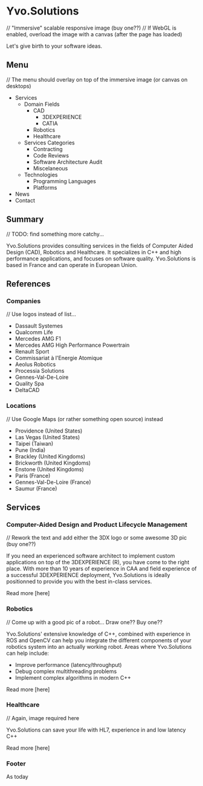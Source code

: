 # Yvo.Solutions

// "Immersive" scalable responsive image (buy one??)
// If WebGL is enabled, overload the image with a canvas (after the page has loaded)

Let's give birth to your software ideas.

## Menu

// The menu should overlay on top of the immersive image (or canvas on desktops)
* Services
    * Domain Fields
        * CAD
            * 3DEXPERIENCE
            * CATIA
        * Robotics
        * Healthcare
    * Services Categories
        * Contracting
        * Code Reviews
        * Software Architecture Audit
        * Miscelaneous
    * Technologies
        * Programming Languages
        * Platforms
* News
* Contact

## Summary

// TODO: find something more catchy...

Yvo.Solutions provides consulting services in the fields of Computer Aided Design (CAD), Robotics and Healthcare. It specializes in C++ and high performance applications, and focuses on software quality.
Yvo.Solutions is based in France and can operate in European Union.

## References

### Companies

// Use logos instead of list...

* Dassault Systemes
* Qualcomm Life
* Mercedes AMG F1
* Mercedes AMG High Performance Powertrain
* Renault Sport
* Commissariat à l'Energie Atomique
* Aeolus Robotics
* Processia Solutions
* Gennes-Val-De-Loire
* Quality Spa
* DeltaCAD

### Locations

// Use Google Maps (or rather something open source) instead

* Providence (United States)
* Las Vegas (United States)
* Taipei (Taiwan)
* Pune (India)
* Brackley (United Kingdoms)
* Brickworth (United Kingdoms)
* Enstone (United Kingdoms)
* Paris (France)
* Gennes-Val-De-Loire (France)
* Saumur (France)

## Services

### Computer-Aided Design and Product Lifecycle Management

// Rework the text and add either the 3DX logo or some awesome 3D pic (buy one??)

If you need an experienced software architect to implement custom applications on top of the 3DEXPERIENCE (R), you have come to the right place. With more than 10 years of experience in CAA and field experience of a successful 3DEXPERIENCE deployment, Yvo.Solutions is ideally positionned to provide you with the best in-class services.

Read more [here]

### Robotics

// Come up with a good pic of a robot... Draw one?? Buy one??

Yvo.Solutions' extensive knowledge of C++, combined with experience in ROS and OpenCV can help you integrate the different components of your robotics system into an actually working robot. Areas where Yvo.Solutions can help include:
* Improve performance (latency/throughput)
* Debug complex multithreading problems
* Implement complex algorithms in modern C++

Read more [here]

### Healthcare

// Again, image required here

Yvo.Solutions can save your life with HL7, experience in and low latency C++

Read more [here]

### Footer

As today